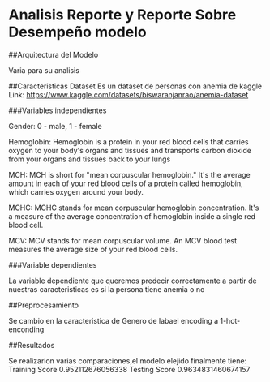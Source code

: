# Analisis Reporte y Reporte Sobre Desempeño modelo

##Arquitectura del Modelo

Varia para su analisis

##Caracteristicas Dataset
Es un dataset de personas con anemia de kaggle
Link:
https://www.kaggle.com/datasets/biswaranjanrao/anemia-dataset

###Variables independientes

Gender: 0 - male, 1 - female


Hemoglobin: Hemoglobin is a protein in your red blood cells that carries oxygen to your body's organs and tissues and transports carbon dioxide from your organs and tissues back to your lungs


MCH: MCH is short for "mean corpuscular hemoglobin." It's the average amount in each of your red blood cells of a protein called hemoglobin, which carries oxygen around your body.


MCHC: MCHC stands for mean corpuscular hemoglobin concentration. It's a measure of the average concentration of hemoglobin inside a single red blood cell.


MCV: MCV stands for mean corpuscular volume. An MCV blood test measures the average size of your red blood cells.

###Variable dependientes

La variable dependiente que queremos predecir correctamente a partir de nuestras caracteristicas es si la persona tiene anemia o no

##Preprocesamiento

Se cambio en la caracteristica de Genero de labael encoding a 1-hot-enconding

##Resultados

Se realizarion varias comparaciones,el modelo elejido finalmente tiene:
Training Score 0.952112676056338
Testing Score 0.9634831460674157
